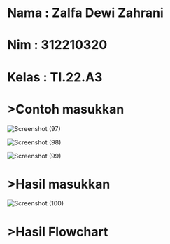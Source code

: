 # Nama : Zalfa Dewi Zahrani
# Nim : 312210320
# Kelas : TI.22.A3

# >Contoh masukkan

![Screenshot (97)](https://user-images.githubusercontent.com/115516617/202632820-aba25490-9546-45d3-bf9f-0aa6effaf9b3.png)

![Screenshot (98)](https://user-images.githubusercontent.com/115516617/202633000-3716a8b4-deb2-42ad-94ec-06ac332fb8c3.png)

![Screenshot (99)](https://user-images.githubusercontent.com/115516617/202633149-54ef6337-c773-4370-840d-8ac856e2e6fc.png)

# >Hasil masukkan

![Screenshot (100)](https://user-images.githubusercontent.com/115516617/202634298-80537c86-14db-450f-80c3-c45d08640a22.png)

# >Hasil Flowchart



